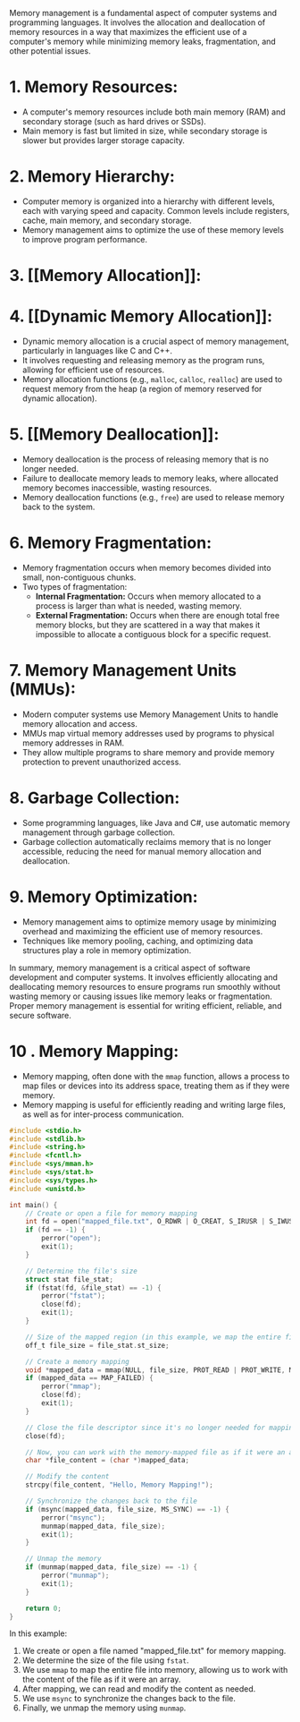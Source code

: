 Memory management is a fundamental aspect of computer systems and programming languages. It involves the allocation and deallocation of memory resources in a way that maximizes the efficient use of a computer's memory while minimizing memory leaks, fragmentation, and other potential issues. 

# 1. Memory Resources:

- A computer's memory resources include both main memory (RAM) and secondary storage (such as hard drives or SSDs).
- Main memory is fast but limited in size, while secondary storage is slower but provides larger storage capacity.
# 2. Memory Hierarchy:

- Computer memory is organized into a hierarchy with different levels, each with varying speed and capacity. Common levels include registers, cache, main memory, and secondary storage.
- Memory management aims to optimize the use of these memory levels to improve program performance.
# **3. [[Memory Allocation]]:**

# **4. [[Dynamic Memory Allocation]]:**

- Dynamic memory allocation is a crucial aspect of memory management, particularly in languages like C and C++.
- It involves requesting and releasing memory as the program runs, allowing for efficient use of resources.
- Memory allocation functions (e.g., `malloc`, `calloc`, `realloc`) are used to request memory from the heap (a region of memory reserved for dynamic allocation).
# **5. [[Memory Deallocation]]:**

- Memory deallocation is the process of releasing memory that is no longer needed.
- Failure to deallocate memory leads to memory leaks, where allocated memory becomes inaccessible, wasting resources.
- Memory deallocation functions (e.g., `free`) are used to release memory back to the system.
# **6. Memory Fragmentation:**

- Memory fragmentation occurs when memory becomes divided into small, non-contiguous chunks.
- Two types of fragmentation:
    - **Internal Fragmentation:** Occurs when memory allocated to a process is larger than what is needed, wasting memory.
    - **External Fragmentation:** Occurs when there are enough total free memory blocks, but they are scattered in a way that makes it impossible to allocate a contiguous block for a specific request.
# **7. Memory Management Units (MMUs):**

- Modern computer systems use Memory Management Units to handle memory allocation and access.
- MMUs map virtual memory addresses used by programs to physical memory addresses in RAM.
- They allow multiple programs to share memory and provide memory protection to prevent unauthorized access.
# **8. Garbage Collection:**

- Some programming languages, like Java and C#, use automatic memory management through garbage collection.
- Garbage collection automatically reclaims memory that is no longer accessible, reducing the need for manual memory allocation and deallocation.

# **9. Memory Optimization:**

- Memory management aims to optimize memory usage by minimizing overhead and maximizing the efficient use of memory resources.
- Techniques like memory pooling, caching, and optimizing data structures play a role in memory optimization.

In summary, memory management is a critical aspect of software development and computer systems. It involves efficiently allocating and deallocating memory resources to ensure programs run smoothly without wasting memory or causing issues like memory leaks or fragmentation. Proper memory management is essential for writing efficient, reliable, and secure software.



# 10 . **Memory Mapping**:

- Memory mapping, often done with the `mmap` function, allows a process to map files or devices into its address space, treating them as if they were memory.
- Memory mapping is useful for efficiently reading and writing large files, as well as for inter-process communication.
```c
#include <stdio.h>
#include <stdlib.h>
#include <string.h>
#include <fcntl.h>
#include <sys/mman.h>
#include <sys/stat.h>
#include <sys/types.h>
#include <unistd.h>

int main() {
    // Create or open a file for memory mapping
    int fd = open("mapped_file.txt", O_RDWR | O_CREAT, S_IRUSR | S_IWUSR);
    if (fd == -1) {
        perror("open");
        exit(1);
    }

    // Determine the file's size
    struct stat file_stat;
    if (fstat(fd, &file_stat) == -1) {
        perror("fstat");
        close(fd);
        exit(1);
    }

    // Size of the mapped region (in this example, we map the entire file)
    off_t file_size = file_stat.st_size;

    // Create a memory mapping
    void *mapped_data = mmap(NULL, file_size, PROT_READ | PROT_WRITE, MAP_SHARED, fd, 0);
    if (mapped_data == MAP_FAILED) {
        perror("mmap");
        close(fd);
        exit(1);
    }

    // Close the file descriptor since it's no longer needed for mapping
    close(fd);

    // Now, you can work with the memory-mapped file as if it were an array
    char *file_content = (char *)mapped_data;

    // Modify the content
    strcpy(file_content, "Hello, Memory Mapping!");

    // Synchronize the changes back to the file
    if (msync(mapped_data, file_size, MS_SYNC) == -1) {
        perror("msync");
        munmap(mapped_data, file_size);
        exit(1);
    }

    // Unmap the memory
    if (munmap(mapped_data, file_size) == -1) {
        perror("munmap");
        exit(1);
    }

    return 0;
}
```

In this example:

1. We create or open a file named "mapped_file.txt" for memory mapping.
2. We determine the size of the file using `fstat`.
3. We use `mmap` to map the entire file into memory, allowing us to work with the content of the file as if it were an array.
4. After mapping, we can read and modify the content as needed.
5. We use `msync` to synchronize the changes back to the file.
6. Finally, we unmap the memory using `munmap`.
